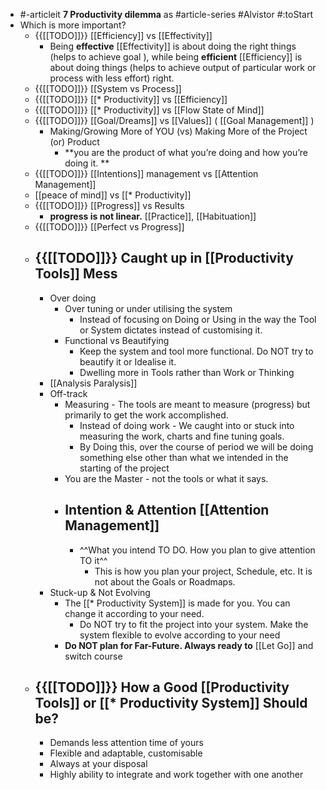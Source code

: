 - #-articleit **7 Productivity dilemma** as #article-series #Alvistor #:toStart
- Which is more important?
    - {{[[TODO]]}} [[Efficiency]] vs [[Effectivity]] 
        - Being **effective** [[Effectivity]] is about doing the right things (helps to achieve goal ), while being **efficient** [[Efficiency]] is about doing things (helps to achieve output of particular work or process with less effort) right.
    - {{[[TODO]]}} [[System vs Process]]
    - {{[[TODO]]}} [[* Productivity]] vs [[Efficiency]]
    - {{[[TODO]]}} [[* Productivity]] vs [[Flow State of Mind]]
    - {{[[TODO]]}} [[Goal/Dreams]] vs [[Values]] ( [[Goal Management]] )
        - Making/Growing More of YOU (vs) Making More of the Project (or) Product
            - **you are the product of what you’re doing and how you’re doing it. **
    - {{[[TODO]]}} [[Intentions]] management vs [[Attention Management]]
    - [[peace of mind]] vs [[* Productivity]]
    - {{[[TODO]]}} [[Progress]] vs Results
        - **progress is not linear.** [[Practice]], [[Habituation]] 
    - {{[[TODO]]}} [[Perfect vs Progress]]
    - ## {{[[TODO]]}} Caught up in [[Productivity Tools]] Mess
        - Over doing
            - Over tuning or under utilising the system
                - Instead of focusing on Doing or Using in the way the Tool or System dictates instead of customising it.
            - Functional vs Beautifying
                - Keep the system and tool more functional. Do NOT try to beautify it or Idealise it.
                - Dwelling more in Tools rather than Work or Thinking
        - [[Analysis Paralysis]]
        - Off-track
            - Measuring - The tools are meant to measure (progress) but primarily to get the work accomplished.
                - Instead of doing work - We caught into or stuck into measuring the work, charts and fine tuning goals.
                - By Doing this, over the course of period we will be doing something else other than what we intended in the starting of the project
            - You are the Master - not the tools or what it says.
            - ## Intention & Attention [[Attention Management]]
                - ^^What you intend TO DO. How you plan to give attention TO it^^
                    - This is how you plan your project, Schedule, etc. It is not about the Goals or Roadmaps.
        - Stuck-up & Not Evolving
            - The [[* Productivity System]] is made for you. You can change it according to your need.
                - Do NOT try to fit the project into your system. Make the system flexible to evolve according to your need
            - **Do NOT plan for Far-Future. Always ready to** [[Let Go]] and switch course
    - ## {{[[TODO]]}} How a Good [[Productivity Tools]] or [[* Productivity System]] Should be?
        - Demands less attention time of yours
        - Flexible and adaptable, customisable 
        - Always at your disposal
        - Highly ability to integrate and work together with one another
